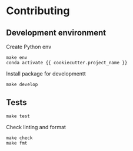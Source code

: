 # Contributing

## Development environment

Create Python env

```
make env
conda activate {{ cookiecutter.project_name }}
```

Install package for developmentt

```
make develop
```

## Tests

```
make test
```

Check linting and format

```
make check
make fmt
```

